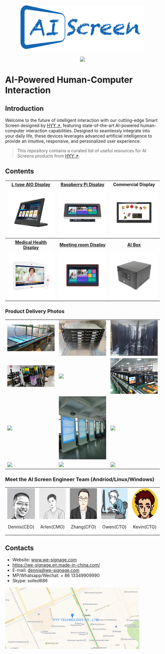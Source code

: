 
<p align = "center">
  <a href="http://www.we-signage.com">
  <img src="./Documents/img/AI_Screen.png" height="150" />
  </a>
</p>



<p align = "center">
<!-- <img alt="AI-Screen" src="https://img.shields.io/github/stars/industrialtablet/AI-Screen?style=social&label=Star&maxAge=2592000"/>
<img alt="AI-Screen" src="https://img.shields.io/badge/GitHub-AI%20Screen-5674dd.svg?style=flat?style=flat-square&logo=GitHub">
<img at = "AI-Screen" src="https://img.shields.io/badge/Google-AI%20Screen-4c86ea.svg?style=flat?style=flat-square&logo=Android">
<br/> -->
 
   <a href="https://www.youtube.com/@Arlen-show" target="_blank">
<img at = "YouTube Tutoial Views" src="https://img.shields.io/badge/YouTube-Tutoial%20Views-4c86ea.svg?style=flat?style=flat-square&logo=YouTube">
</a>
</p> 

# AI-Powered Human-Computer Interaction


## Introduction
Welcome to the future of intelligent interaction with our cutting-edge Smart Screen designed by [HYY ↗](https://www.we-signage.com), featuring state-of-the-art AI-powered human-computer interaction capabilities. Designed to seamlessly integrate into your daily life, these devices leverages advanced artificial intelligence to provide an intuitive, responsive, and personalized user experience.
> This repository contains a curated list of useful resources for AI Screens products from [HYY ↗](https://www.we-signage.com).

## Contents


<table textalign="center">
  <tr>
    <th><a href="./Documents/Products/L-type-AIO-Display/">L type AIO Display</a></th>
    <th><a href="./Documents/Products/raspberry-pi/">Raspberry Pi Display</a></th>
    <th><a  href="./Documents/Products/Commercial-Display/" style="text-decoration: none;">Commercial Display</a></th>
  </tr>
  <tr>
    <td width="33.33%"><a href="./Documents/Products/L-type-AIO-Display/"><img src="./Documents/img/main_p_1.jpg" width="100%" height="auto"/></a></td>
     <td width="33.33%"><a href="./Documents/Products/raspberry-pi/"><img src="./Documents/img/main_p_2.jpg" width="100%" height="auto"/></a></td>
      <td width="33.33%"><a href="./Documents/Products/Commercial-Display/"><img src="./Documents/img/main_p_3.jpg" width="100%" height="auto"/></a></td>
  </tr>
  <tr>
    <th><a href="./Documents/Products/Medical-Health-Display/">Medical Health Display</a></th>
    <th><a href="./Documents/Products/Meeting-room-Display/">Meeting room Display</a></th>
    <th><a href="./Documents/Products/box/">AI Box</a></th>
  </tr>
   <tr>
    <td width="33.33%"><a href="./Documents/Products/Medical-Health-Display/"><img src="./Documents/img/main_p_4.jpg" width="100%" height="auto"/></a></td>
     <td width="33.33%"><a href="./Documents/Products/Meeting-room-Display/"><img src="./Documents/img/main_p_5.jpg" width="100%" height="auto"/></a></td>
      <td width="33.33%"><a href="./Documents/Products/box/"><img src="./Documents/img/main_p_6.jpg" width="100%" height="auto"/></a></td>
  </tr>
  
</table>

### Product Delivery Photos
<table>
  <tr>
    <td>
      <img src="./Documents/img/p1.jpg" width="350" height="auto"/>
    </td>
    <td>
      <img src="./Documents/img/p2.jpg" width="350" height="auto"/>
    </td>
    <td>
      <img src="./Documents/img/p3.jpg" width="350" height="auto"/>
    </td>
  </tr>
  <tr>
    <td>
      <img src="./Documents/img/p4.jpg" width="350" height="auto"/>
    </td>
    <td>
      <img src="./Documents/img/p5.jpg" width="350" height="auto"/>
    </td>
    <td>
      <img src="./Documents/img/p6.jpg" width="350" height="auto"/>
    </td>
  </tr>
  <tr>
    <td>
      <img src="./Documents/img/p7.png" width="350" height="auto"/>
    </td>
    <td>
      <img src="./Documents/img/p8.jpg" width="350" height="auto"/>
    </td>
    <td>
      <img src="./Documents/img/p9.jpg" width="350" height="auto"/>
    </td>
  </tr>
  <tr>
    <td>
      <img src="./Documents/img/p10.jpg" width="350" height="auto"/>
    </td>
    <td>
      <img src="./Documents/img/p11.jpg" width="350" height="auto"/>
    </td>
    <td>
      <img src="./Documents/Products/Commercial-Display/Floor-Standing/img/p3.jpg" width="350" height="auto"/>
    </td>
  </tr>
</table>

### Meet the AI Screen Engineer Team (Andriod/Linux/Windows)
<table>
  <tr>
    <td>
      <img src="./Documents/img/Dennis2.png" width="100" height="100"/>
      <p align="center">Dennis(CEO)</p>
    </td>
    <td>
      <img src="./Documents/img/arlen.jpg" width="100" height="100"/>
      <p align="center">Arlen(CMO)</p>
    </td>
    <td>
      <img src="./Documents/img/zhang.jpg" width="100" height="100"/>
      <p align="center">Zhang(CFO)</p>
    </td>
    <td>
      <img src="./Documents/img/Owen.jpg" width="100" height="100"/>
      <p align="center">Owen(CTO)</p>
    </td>
    <td>
      <img src="./Documents/img/Kevin.jpg" width="100" height="100"/>
      <p align="center">Kevin(CTO)</p>
    </td>
  </tr>
</table>


## Contacts

- Website: www.we-signage.com
- https://we-signage.en.made-in-china.com/
- E-mail: dennis@we-signage.com
- MP/Whatsapp/Wechat: + 86 13349909990
- Skype: solled686

<p >
  <a href="http://www.we-signage.com">
  <img src="./Documents/img/map.jpg" height="200" />
  </a>
</p>
